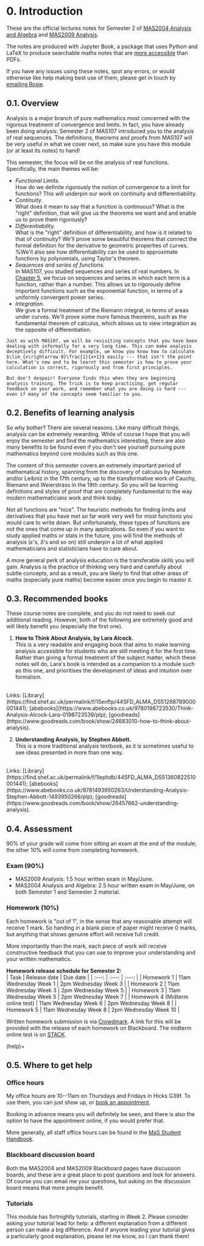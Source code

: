 # 0. Introduction

These are the official lectures notes for Semester 2 of [MAS2004 Analysis and Algebra](https://sites.google.com/sheffield.ac.uk/somasstudentintranet/programme-study-information/module-choice/somas-module-directory/somas-module-directory-202425/mas2004-analysis-and-algebra) and [MAS2009 Analysis](https://sites.google.com/sheffield.ac.uk/somasstudentintranet/programme-study-information/module-choice/somas-module-directory/somas-module-directory-202425/mas2009-analysis). 

The notes are produced with Jupyter Book, a package that uses Python and LaTeX to produce searchable maths notes that are [more accessible](https://abestshef.github.io/jupyter/Intro.html) than PDFs. 

If you have any issues using these notes, spot any errors, or would otherwise like help making best use of them, please get in touch by [emailing Rosie](mailto:r.j.shewellbrockway@sheffield.ac.uk).

## 0.1. Overview 

Analysis is a major branch of pure mathematics most concerned with the rigorous treatment of convergence and limits. In fact, you have already been doing analysis: Semester 2 of MAS107 introduced you to the analysis of real sequences. The definitions, theorems and proofs from MAS107 will be very useful in what we cover next, so make sure you have this module (or at least its notes) to hand!

This semester, the focus will be on the analysis of real functions. Specifically, the main themes will be:

- *Functional Limits.* <br> How do we definite rigorously the notion of convergence to a limit for functions? This will underpin our work on continuity and differentiability.
- *Continuity.* <br> What does it mean to say that a function is continuous? What is the "right" definition, that will give us the theorems we want and and enable us to prove them rigorously?
- *Differentiability.* <br> What is the "right" definition of differentiability, and how is it related to that of continuity? We'll prove some beautiful theorems that connect the formal definition for the derivative to geometric properties of curves. %We'll also see how differentiability can be used to approximate functions by polynomials, using Taylor's theorem.
- *Sequences and series of functions.* <br> In MAS107, you studied sequences and series of real numbers. In [Chapter 5](chap:seq&seriesoffns), we focus on sequences and series in which each term is a function, rather than a number. This allows us to rigorously define important functions such as the exponential function, in terms of a uniformly convergent power series.
- *Integration.* <br> We give a formal treatment of the Riemann integral, in terms of areas under curves. We'll prove some more famous theorems, such as the fundamental theorem of calculus, which allows us to view integration as the opposite of differentiation.

```{warning}
Just as with MAS107, we will be revisiting concepts that you have been dealing with informally for a very long time. This can make analysis deceptively difficult. For example, we know you know how to calculate $\lim_{x\rightarrow 0}\frac{1}{x+1}$ easily --- that isn't the point here. What's new and to be learnt this semester is how to prove your calculation is correct, rigorously and from first principles. 

But don't despair! Everyone finds this when they are beginning analysis training. The trick is to keep practising, get regular feedback on your work, and remember what you are doing is hard --- even if many of the concepts seem familiar to you.
```

## 0.2. Benefits of learning analysis

So why bother? There are several reasons. Like many difficult things, analysis can be extremely rewarding. While of course I hope that you will enjoy the semester and find the mathematics interesting, there are also many benefits to be found even if you don't see yourself pursuing pure mathematics beyond core modules such as this one. 

The content of this semester covers an extremely important period of mathematical history, spanning from the discovery of calculus by Newton and/or Leibniz in the 17th century, up to the transformative work of Cauchy, Riemann and Weierstrass in the 19th century. So you will be learning definitions and styles of proof that are completely fundamental to the way modern mathematicians work and think today.

Not all functions are "nice". The heuristic methods for finding limits and derivatives that you have met so far work very well for most functions you would care to write down. But unfortunately, these types of functions are not the ones that come up in many applications. So even if you want to study applied maths or stats in the future, you will find the methods of analysis ($\varepsilon$'s, $\delta$'s and so on) still underpin a lot of what applied mathematicians and statisticians have to care about.

A more general perk of analysis education is the transferable skills you will gain. Analysis is the practice of thinking very hard and carefully about subtle concepts, and as a result, you are likely to find that other areas of maths (especially pure maths) become easier once you begin to master it. 

## 0.3. Recommended books

These course notes are complete, and you do not need to seek out additional reading. However, both of the following are extremely good and will likely benefit you (especially the first one). 

1. **How to Think About Analysis, by Lara Alcock.** <br>
This is a very readable and engaging book that aims to make learning analysis accessible for students who are still meeting it for the first time. Rather than giving a formal treatment of the subject matter, which these notes will do, Lara's book is intended as a companion to a module such as this one, and prioritises the development of ideas and intuition over formalism.
<br>
Links: [Library](https://find.shef.ac.uk/permalink/f/15enftp/44SFD_ALMA_DS51268789000001441); [abebooks](https://www.abebooks.co.uk/9780198723530/Think-Analysis-Alcock-Lara-0198723539/plp); [goodreads](https://www.goodreads.com/book/show/24683010-how-to-think-about-analysis).

2. **Understanding Analysis, by Stephen Abbott.**<br>
This is a more traditional analysis textbook, as it is sometimes useful to see ideas presented in more than one way.
<br>
Links: [Library](https://find.shef.ac.uk/permalink/f/1lephdb/44SFD_ALMA_DS51360822510001441); [abebooks](https://www.abebooks.co.uk/9781493950263/Understanding-Analysis-Stephen-Abbott-1493950266/plp); [goodreads](https://www.goodreads.com/book/show/26457662-understanding-analysis).


## 0.4. Assessment

90\% of your grade will come from sitting an exam at the end of the module; the other 10\% will come from completing homework.

### Exam (90\%)

- MAS2009 Analysis: 1.5 hour written exam in May/June.
- MAS2004 Analysis and Algebra: 2.5 hour written exam in May/June, on both Semester 1 and Semester 2 material.

### Homework (10\%)

Each homework is "out of 1", in the sense that any reasonable attempt will receive 1 mark. So handing in a blank piece of paper might receive 0 marks, but anything that shows genuine effort will receive full credit.

More importantly than the mark, each piece of work will receive constructive feedback that you can use to improve your understanding and your written mathematics. 

**Homework release schedule for Semester 2:** <br>
| Task | Release date | Due date |
| :---: | :---: | :---: |
| Homework 1 | 11am Wednesday Week 1 | 2pm Wednesday Week 3 |
| Homework 2 | 11am Wednesday Week 3 | 2pm Wednesday Week 5 |
| Homework 3 | 11am Wednesday Week 5 | 2pm Wednesday Week 7 |
| Homework 4 (Midterm online test) | 11am Wednesday Week 6 | 2pm Wednesday Week 8 |
| Homework 5 | 11am Wednesday Week 8 | 2pm Wednesday Week 10 |

Written homework submission is via [Crowdmark](https://students.sheffield.ac.uk/digital-learning/assessments/crowdmark). A link for this will be provided with the release of each homework on Blackboard. The midterm online test is on [STACK](https://aim.shef.ac.uk/moodle/my/).

(help)=
## 0.5. Where to get help

### Office hours
My office hours are 10--11am on Thursdays and Fridays in Hicks G39f. To use them, you can just show up, or [book an appointment](https://calendar.app.google/aeQArCFrWEQ92Wim9). 

Booking in advance means you will definitely be seen, and there is also the option to have the appointment online, if you would prefer that.

More generally, all staff office hours can be found in the [MaS Student Handbook](https://www.google.com/url?q=https%3A%2F%2Fsites.google.com%2Fsheffield.ac.uk%2Fsomasstudentintranet%2Four-staff%2Fstaff-office-hours&sa=D&sntz=1&usg=AOvVaw0MG5KJzsfz4xfgZcJ-B5qE).

### Blackboard discussion board
Both the MAS2004 and MAS2009 Blackboard pages have discussion boards, and these are a great place to post questions and look for answers. Of course you can email me your questions, but asking on the discussion board means that more people benefit.

### Tutorials
This module has fortnightly tutorials, starting in Week 2. Please consider asking your tutorial lead for help: a different explanation from a different person can make a big difference. And if anyone leading your tutorial gives a particularly good explanation, please let me know, so I can thank them!